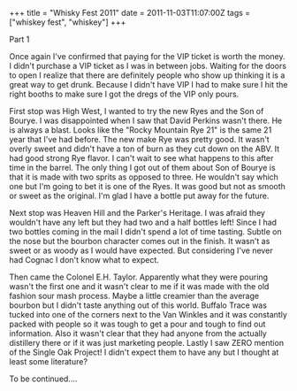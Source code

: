 +++
title = "Whisky Fest 2011"
date = 2011-11-03T11:07:00Z
tags = ["whiskey fest", "whiskey"]
+++

Part 1


Once again I've confirmed that paying for the VIP ticket is worth the money. I didn't purchase a VIP ticket as I was in between jobs. Waiting for the doors to open I realize that there are definitely people who show up thinking it is a great way to get drunk. Because I didn't have VIP I had to make sure I hit the right booths to make sure I got the dregs of the VIP only pours.


First stop was High West, I wanted to try the new Ryes and the Son of Bourye. I was disappointed when I saw that David Perkins wasn't there. He is always a blast. Looks like the "Rocky Mountain Rye 21" is the same 21 year that I've had before. The new make Rye was pretty good. It wasn't overly sweet and didn't have a ton of burn as they cut down on the ABV. It had good strong Rye flavor. I can't wait to see what happens to this after time in the barrel. The only thing I got out of them about Son of Bourye is that it is made with two sprits as opposed to three. He wouldn't say which one but I'm going to bet it is one of the Ryes. It was good but not as smooth or sweet as the original. I'm glad I have a bottle put away for the future.


Next stop was Heaven Hill and the Parker's Heritage. I was afraid they wouldn't have any left but they had two and a half bottles left! Since I had two bottles coming in the mail I didn't spend a lot of time tasting. Subtle on the nose but the bourbon character comes out in the finish. It wasn't as sweet or as woody as I would have expected. But considering I've never had Cognac I don't know what to expect. 


Then came the Colonel E.H. Taylor. Apparently what they were pouring wasn't the first one and it wasn't clear to me if it was made with the old fashion sour mash process. Maybe a little creamier than the average bourbon but I didn't taste anything out of this world. Buffalo Trace was tucked into one of the corners next to the Van Winkles and it was constantly packed with people so it was tough to get a pour and tough to find out information. Also it wasn't clear that they had anyone from the actually distillery there or if it was just marketing people. Lastly I saw ZERO mention of the Single Oak Project! I didn't expect them to have any but I thought at least some literature?


To be continued....
